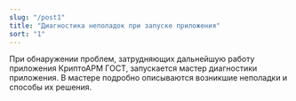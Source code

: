 ```yaml
---
slug: "/post1"
title: "Диагностика неполадок при запуске приложения"
sort: "1"
---
```


При обнаружении проблем, затрудняющих дальнейшую работу приложения КриптоАРМ ГОСТ, запускается мастер диагностики приложения. В мастере подробно описываются
возникшие неполадки и способы их решения.